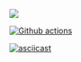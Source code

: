 <a href="https://codeclimate.com/github/KatherinaFed/frontend-project-lvl1/maintainability"><img src="https://api.codeclimate.com/v1/badges/33435174492c119ea799/maintainability" /></a>

[![Github actions](https://github.com/KatherinaFed/frontend-project-lvl1/actions/workflows/github-actions.yml/badge.svg)](https://github.com/KatherinaFed/frontend-project-lvl1/actions/workflows/github-actions.yml)

[![asciicast](https://asciinema.org/a/421965.svg)](https://asciinema.org/a/421965)
